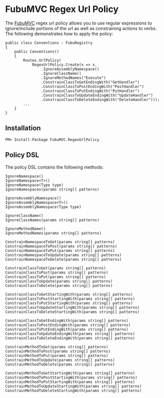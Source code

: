 FubuMVC Regex Url Policy
=============

The [FubuMVC](http://mvc.fubu-project.org/) regex url policy allows you to use regular expressions to ignore/include portions of the url as well as constraining actions to verbs. The following demonstrates how to apply the policy:
        
    public class Conventions : FubuRegistry
    {        
        public Conventions()
        {    
            Routes.UrlPolicy(
                RegexUrlPolicy.Create(x => x.
                    .IgnoreAssemblyNamespace()
                    .IgnoreClassName()
                    .IgnoreMethodNames("Execute")
                    .ConstrainClassToGetEndingWith("GetHandler")
                    .ConstrainClassToPostEndingWith("PostHandler")
                    .ConstrainClassToPutEndingWith("PutHandler")
                    .ConstrainClassToUpdateEndingWith("UpdateHandler")
                    .ConstrainClassToDeleteEndingWith("DeleteHandler")));    
            ...
        }
    }

Installation
------------

    PM> Install-Package FubuMVC.RegexUrlPolicy  

Policy DSL
------------

The policy DSL contains the following methods:
  
    IgnoreNamespace()
    IgnoreNamespace<T>()
    IgnoreNamespace(Type type)
    IgnoreNamespaces(params string[] patterns)

    IgnoreAssemblyNamespace()
    IgnoreAssemblyNamespace<T>()
    IgnoreAssemblyNamespace(Type type)

    IgnoreClassName()
    IgnoreClassNames(params string[] patterns)
    
    IgnoreMethodName()
    IgnoreMethodNames(params string[] patterns)

    ConstrainNamespaceToGet(params string[] patterns)
    ConstrainNamespaceToPost(params string[] patterns)
    ConstrainNamespaceToPut(params string[] patterns)
    ConstrainNamespaceToUpdate(params string[] patterns)
    ConstrainNamespaceToDelete(params string[] patterns)

    ConstrainClassToGet(params string[] patterns)
    ConstrainClassToPost(params string[] patterns)
    ConstrainClassToPut(params string[] patterns)
    ConstrainClassToUpdate(params string[] patterns)
    ConstrainClassToDelete(params string[] patterns)

    ConstrainClassToGetStartingWith(params string[] patterns)
    ConstrainClassToPostStartingWith(params string[] patterns)
    ConstrainClassToPutStartingWith(params string[] patterns)
    ConstrainClassToUpdateStartingWith(params string[] patterns)
    ConstrainClassToDeleteStartingWith(params string[] patterns)

    ConstrainClassToGetEndingWith(params string[] patterns)
    ConstrainClassToPostEndingWith(params string[] patterns)
    ConstrainClassToPutEndingWith(params string[] patterns)
    ConstrainClassToUpdateEndingWith(params string[] patterns)
    ConstrainClassToDeleteEndingWith(params string[] patterns)

    ConstrainMethodToGet(params string[] patterns)
    ConstrainMethodToPost(params string[] patterns)
    ConstrainMethodToPut(params string[] patterns)
    ConstrainMethodToUpdate(params string[] patterns)
    ConstrainMethodToDelete(params string[] patterns)

    ConstrainMethodToGetStartingWith(params string[] patterns)
    ConstrainMethodToPostStartingWith(params string[] patterns)
    ConstrainMethodToPutStartingWith(params string[] patterns)
    ConstrainMethodToUpdateStartingWith(params string[] patterns)
    ConstrainMethodToDeleteStartingWith(params string[] patterns)